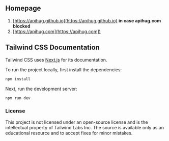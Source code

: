 ## Homepage

1. [https://apihug.github.io](https://apihug.github.io) **in case apihug.com blocked**
2. [https://apihug.com](https://apihug.com])

## Tailwind CSS Documentation

Tailwind CSS uses [Next.js](https://nextjs.org/) for its documentation.

To run the project locally, first install the dependencies:

```bash
npm install
```

Next, run the development server:

```bash
npm run dev
```

### License

This project is not licensed under an open-source license and is the intellectual property of Tailwind Labs Inc. The source is available only as an educational resource and to accept fixes for minor mistakes.
